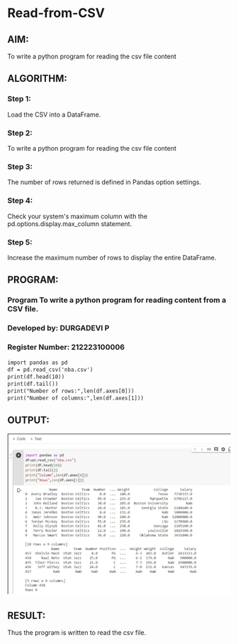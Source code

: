 # Read-from-CSV

## AIM:
To write a python program for reading the csv file content

## ALGORITHM:
### Step 1:
Load the CSV into a DataFrame.
### Step 2:
To write a python program for reading the csv file content
### Step 3:
The number of rows returned is defined in Pandas option settings.
### Step 4:
Check your system's maximum column with the pd.options.display.max_column statement.
### Step 5:
Increase the maximum number of rows to display the entire DataFrame.

## PROGRAM:
### Program To write a python program for reading content from a CSV file.
### Developed by: DURGADEVI P
### Register Number: 212223100006
```
import pandas as pd
df = pd.read_csv('nba.csv')
print(df.head(10))
print(df.tail())
print("Number of rows:",len(df.axes[0]))
print("Number of columns:",len(df.axes[1]))
```
## OUTPUT:
![output](/Screenshot%202024-05-12%20190844.png)


## RESULT:
Thus the program is written to read the csv file.
